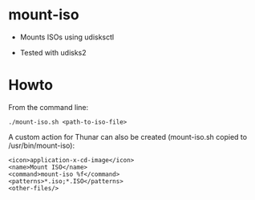 # mount-iso

* Mounts ISOs using udisksctl

* Tested with udisks2

# Howto

From the command line:

```./mount-iso.sh <path-to-iso-file>```

A custom action for Thunar can also be created (mount-iso.sh copied to /usr/bin/mount-iso):

~~~~
<icon>application-x-cd-image</icon>
<name>Mount ISO</name>
<command>mount-iso %f</command>
<patterns>*.iso;*.ISO</patterns>
<other-files/>
~~~~
